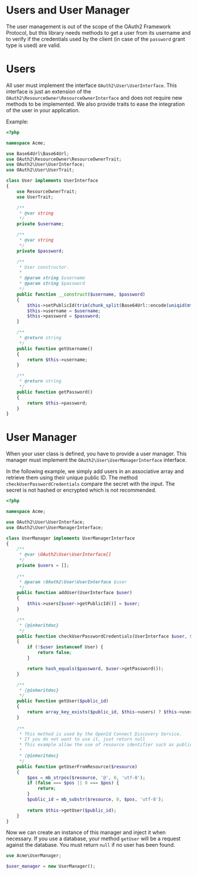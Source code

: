 Users and User Manager
======================

The user management is out of the scope of the OAuth2 Framework Protocol, but this library needs methods to get a user from its username
and to verify if the credentials used by the client (in case of the `password` grant type is used) are valid.

# Users

All user must implement the interface `OAuth2\User\UserInterface`.
This interface is just an extension of the `OAuth2\ResourceOwner\ResourceOwnerInterface` and does not require new methods to be implemented.
We also provide traits to ease the integration of the user in your application.

Example:

```php
<?php

namespace Acme;

use Base64Url\Base64Url;
use OAuth2\ResourceOwner\ResourceOwnerTrait;
use OAuth2\User\UserInterface;
use OAuth2\User\UserTrait;

class User implements UserInterface
{
    use ResourceOwnerTrait;
    use UserTrait;

    /**
     * @var string
     */
    private $username;

    /**
     * @var string
     */
    private $password;

    /**
     * User constructor.
     *
     * @param string $username
     * @param string $password
     */
    public function __construct($username, $password)
    {
        $this->setPublicId(trim(chunk_split(Base64Url::encode(uniqid(mt_rand(), true)), 16, '-'), '-'));
        $this->username = $username;
        $this->password = $password;
    }

    /**
     * @return string
     */
    public function getUsername()
    {
        return $this->username;
    }

    /**
     * @return string
     */
    public function getPassword()
    {
        return $this->password;
    }
}
```

# User Manager

When your user class is defined, you have to provide a user manager.
This manager must implement the `OAuth2\User\UserManagerInterface` interface.

In the following example, we simply add users in an associative array and retrieve them using their unique public ID.
The method `checkUserPasswordCredentials` compare the secret with the input. The secret is not hashed or encrypted which is not recommended.

```php
<?php

namespace Acme;

use OAuth2\User\UserInterface;
use OAuth2\User\UserManagerInterface;

class UserManager implements UserManagerInterface
{
    /**
     * @var \OAuth2\User\UserInterface[]
     */
    private $users = [];
    
    /**
     * @param \OAuth2\User\UserInterface $user
     */
    public function addUser(UserInterface $user)
    {
        $this->users[$user->getPublicId()] = $user;
    }

    /**
     * {@inheritdoc}
     */
    public function checkUserPasswordCredentials(UserInterface $user, $password)
    {
        if (!$user instanceof User) {
            return false;
        }

        return hash_equals($password, $user->getPassword());
    }

    /**
     * {@inheritdoc}
     */
    public function getUser($public_id)
    {
        return array_key_exists($public_id, $this->users) ? $this->users[$public_id] : null;
    }
    
    /**
     * This method is used by the OpenId Connect Discovery Service.
     * If you do not want to use it, just return null
     * This example allow the use of resource identifier such as public_id@server
     *
     * {@inheritdoc}
     */
    public function getUserFromResource($resource)
    {
        $pos = mb_strpos($resource, '@', 0, 'utf-8');
        if (false === $pos || 0 === $pos) {
            return;
        }
        $public_id = mb_substr($resource, 0, $pos, 'utf-8');
        
        return $this->getUser($public_id);
    }
}
```

Now we can create an instance of this manager and inject it when necessary.
If you use a database, your method `getUser` will be a request against the database.
You must return `null` if no user has been found.

```php
use Acme\UserManager;

$user_manager = new UserManager();
```
